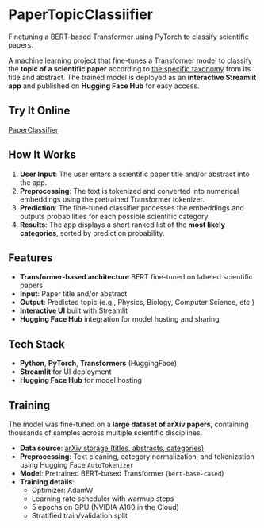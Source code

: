 # PaperTopicClassiifier
Finetuning a BERT-based Transformer using PyTorch to classify scientific papers.


A machine learning project that fine-tunes a Transformer model to classify the **topic of a scientific paper** according to [the specific taxonomy](https://arxiv.org/category_taxonomy) from its title and abstract. The trained model is deployed as an **interactive Streamlit app** and published on **Hugging Face Hub** for easy access.

## Try It Online
[PaperClassifier](https://huggingface.co/spaces/Smomitya/PaperClassifier)

## How It Works
1. **User Input**: The user enters a scientific paper title and/or abstract into the app.  
2. **Preprocessing**: The text is tokenized and converted into numerical embeddings using the pretrained Transformer tokenizer.  
3. **Prediction**: The fine-tuned classifier processes the embeddings and outputs probabilities for each possible scientific category.  
4. **Results**: The app displays a short ranked list of the **most likely categories**, sorted by prediction probability.


## Features
- **Transformer-based architecture** BERT fine-tuned on labeled scientific papers  
- **Input**: Paper title and/or abstract  
- **Output**: Predicted topic (e.g., Physics, Biology, Computer Science, etc.)  
- **Interactive UI** built with Streamlit  
- **Hugging Face Hub** integration for model hosting and sharing  

## Tech Stack
- **Python**, **PyTorch**, **Transformers** (HuggingFace)  
- **Streamlit** for UI deployment  
- **Hugging Face Hub** for model hosting  

## Training
The model was fine-tuned on a **large dataset of arXiv papers**, containing thousands of samples across multiple scientific disciplines.
- **Data source**: [arXiv storage (titles, abstracts, categories)](https://www.kaggle.com/datasets/Cornell-University/arxiv)
- **Preprocessing**: Text cleaning, category normalization, and tokenization using Hugging Face `AutoTokenizer`  
- **Model**: Pretrained BERT-based Transformer (`bert-base-cased`)  
- **Training details**:  
  - Optimizer: AdamW  
  - Learning rate scheduler with warmup steps  
  - 5 epochs on GPU (NVIDIA A100 in the Cloud)  
  - Stratified train/validation split  


